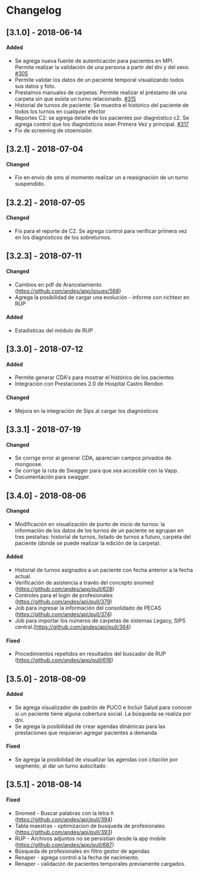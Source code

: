# Changelog

## [3.1.0] - 2018-06-14

#### Added

* Se agrega nueva fuente de autenticación para pacientes en MPI. Permite realizar la validación de una persona a partir del dni y del sexo. [#305](https://github.com/andes/api/pull/305)
* Permite validar los datos de un paciente temporal visualizando todos sus datos y foto.
* Prestamos manuales de carpetas: Permite realizar el préstamo de una carpeta sin que exista un turno relacionado. [#315](https://github.com/andes/api/pull/305)
* Historial de turnos de paciente: Se muestra el histórico del paciente de todos los turnos en cualquier efector
* Reportes C2: se agrega detalle de los pacientes por diagnóstico c2. Se agrega control que los diagnósticos sean Primera Vez y principal. [#317](https://github.com/andes/api/pull/305)
* Fix de screening de otoemisión

## [3.2.1] - 2018-07-04

#### Changed

* Fix en envio de sms al momento realizar un a reasignación de un turno suspendido.

## [3.2.2] - 2018-07-05

#### Changed

* Fix para el reporte de C2.  Se agrega control para verificar primera vez en los diagnósticos de los sobreturnos.

## [3.2.3] - 2018-07-11

#### Changed

* Cambios en pdf de Arancelamiento (https://github.com/andes/app/issues/568)
* Agrega la posibilidad de cargar una evolución - informe con richtext en RUP

#### Added
* Estadisticas del módulo de RUP 

## [3.3.0] - 2018-07-12

#### Added
* Permite generar CDA's para mostrar el histórico de los pacientes
* Integración con Prestaciones 2.0 de Hospital Castro Rendon

#### Changed
* Mejora en la integración de Sips al cargar los diagnósticos
  
## [3.3.1] - 2018-07-19

#### Changed
* Se corrige error al generar CDA, aparecian campos privados de mongoose.
* Se corrige la ruta de Swagger para que sea accesible con la Vapp.
* Documentación para swagger.

## [3.4.0] - 2018-08-06

#### Changed
* Modificación en visualización de punto de inicio de turnos: la información de los datos de los turnos de un paciente se agrupan en tres pestañas: historial de turnos, listado de turnos a futuro, carpeta del paciente (donde se puede realizar la edición de la carpeta).

#### Added
* Historial de turnos asignados a un paciente con fecha anterior a la fecha actual.
* Verificación de asistencia a través del concepto snomed (https://github.com/andes/app/pull/628)
* Controles para el login de profesionales (https://github.com/andes/api/pull/379)
* Job para ingresar la información del consolidado de PECAS (https://github.com/andes/api/pull/374) 
* Job para importar los números de carpetas de sistemas Legacy, SIPS central.(https://github.com/andes/api/pull/364)

#### Fixed
* Procedimientos repetidos en resultados del buscador de RUP (https://github.com/andes/app/pull/616)

## [3.5.0] - 2018-08-09

#### Added
* Se agrega visualizador de padrón de PUCO e Incluir Salud para conocer si un paciente tiene alguna cobertura social. La búsqueda se realiza por dni.
* Se agrega la posibilidad de crear agendas dinámicas para las prestaciones que requieran agregar pacientes a demanda

#### Fixed
* Se agrega la posibilidad de visualizar las agendas con citación por segmento, al dar un turno autocitado

## [3.5.1] - 2018-08-14

#### Fixed
* Snomed - Buscar palabras con la letra ñ (https://github.com/andes/api/pull/394)
* Tabla maestras - optimizacion de busqueda de profesionales (https://github.com/andes/api/pull/393)
* RUP - Archivos adjuntos no se persistían desde la app mobile (https://github.com/andes/app/pull/687)
* Búsqueda de profesionales en filtro gestor de agendas 
* Renaper - agrega control a la fecha de nacimiento. 
* Renaper - validación de pacientes temporales previamente cargados.






